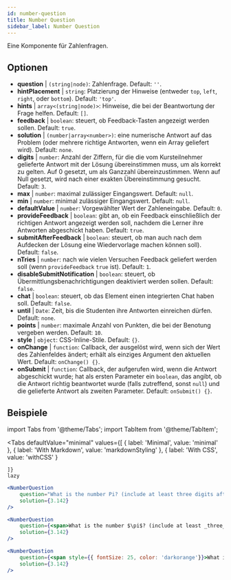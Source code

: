 ```yaml
---
id: number-question 
title: Number Question
sidebar_label: Number Question
---
```


Eine Komponente für Zahlenfragen.

## Optionen

* __question__ | `(string|node)`: Zahlenfrage. Default: `''`.
* __hintPlacement__ | `string`: Platzierung der Hinweise (entweder `top`, `left`, `right`, oder `bottom`). Default: `'top'`.
* __hints__ | `array<(string|node)>`: Hinweise, die bei der Beantwortung der Frage helfen. Default: `[]`.
* __feedback__ | `boolean`: steuert, ob Feedback-Tasten angezeigt werden sollen. Default: `true`.
* __solution__ | `(number|array<number>)`: eine numerische Antwort auf das Problem (oder mehrere richtige Antworten, wenn ein Array geliefert wird). Default: `none`.
* __digits__ | `number`: Anzahl der Ziffern, für die die vom Kursteilnehmer gelieferte Antwort mit der Lösung übereinstimmen muss, um als korrekt zu gelten. Auf 0 gesetzt, um als Ganzzahl übereinzustimmen. Wenn auf Null gesetzt, wird nach einer exakten Übereinstimmung gesucht. Default: `3`.
* __max__ | `number`: maximal zulässiger Eingangswert. Default: `null`.
* __min__ | `number`: minimal zulässiger Eingangswert. Default: `null`.
* __defaultValue__ | `number`: Vorgewählter Wert der Zahleneingabe. Default: `0`.
* __provideFeedback__ | `boolean`: gibt an, ob ein Feedback einschließlich der richtigen Antwort angezeigt werden soll, nachdem die Lerner ihre Antworten abgeschickt haben. Default: `true`.
* __submitAfterFeedback__ | `boolean`: steuert, ob man auch nach dem Aufdecken der Lösung eine Wiedervorlage machen können soll). Default: `false`.
* __nTries__ | `number`: nach wie vielen Versuchen Feedback geliefert werden soll (wenn `provideFeedback` `true` ist). Default: `1`.
* __disableSubmitNotification__ | `boolean`: steuert, ob Übermittlungsbenachrichtigungen deaktiviert werden sollen. Default: `false`.
* __chat__ | `boolean`: steuert, ob das Element einen integrierten Chat haben soll. Default: `false`.
* __until__ | `Date`: Zeit, bis die Studenten ihre Antworten einreichen dürfen. Default: `none`.
* __points__ | `number`: maximale Anzahl von Punkten, die bei der Benotung vergeben werden. Default: `10`.
* __style__ | `object`: CSS-Inline-Stile. Default: `{}`.
* __onChange__ | `function`: Callback, der ausgelöst wird, wenn sich der Wert des Zahlenfeldes ändert; erhält als einziges Argument den aktuellen Wert. Default: `onChange() {}`.
* __onSubmit__ | `function`: Callback, der aufgerufen wird, wenn die Antwort abgeschickt wurde; hat als ersten Parameter ein `boolean`, das angibt, ob die Antwort richtig beantwortet wurde (falls zutreffend, sonst `null`) und die gelieferte Antwort als zweiten Parameter. Default: `onSubmit() {}`.


## Beispiele

import Tabs from '@theme/Tabs';
import TabItem from '@theme/TabItem';

<Tabs
    defaultValue="minimal"
    values={[
        { label: 'Minimal', value: 'minimal' },
        { label: 'With Markdown', value: 'markdownStyling' },
        { label: 'With CSS', value: 'withCSS' }
        
    ]}
    lazy
>

<TabItem value="minimal">

```jsx live
<NumberQuestion
    question="What is the number Pi? (include at least three digits after the decimal point)"
    solution={3.142}
/>
```
</TabItem>

<TabItem value="markdownStyling">

```jsx live
<NumberQuestion
    question={<span>What is the number $\pi$? (include at least _three_ digits after the decimal point)</span>}
    solution={3.142}
/>
```
</TabItem>

<TabItem value="withCSS">

```jsx live
<NumberQuestion
    question={<span style={{ fontSize: 25, color: 'darkorange'}}>What is the number PI - three digits after the period</span>}
    solution={3.142}
/>
```
</TabItem>

</Tabs>

